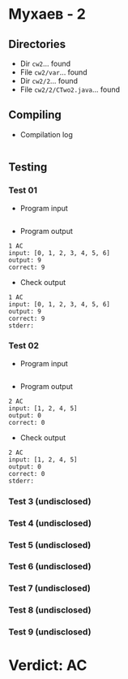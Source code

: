 # Мухаев - 2
## Directories
- Dir `cw2`... found
- File `cw2/var`... found
- Dir `cw2/2`... found
- File `cw2/2/CTwo2.java`... found
## Compiling
- Compilation log
```

```
## Testing
### Test 01
- Program input
```

```
- Program output
```
1 AC
input: [0, 1, 2, 3, 4, 5, 6]
output: 9
correct: 9

```
- Check output
```
1 AC
input: [0, 1, 2, 3, 4, 5, 6]
output: 9
correct: 9
stderr:

```
### Test 02
- Program input
```

```
- Program output
```
2 AC
input: [1, 2, 4, 5]
output: 0
correct: 0

```
- Check output
```
2 AC
input: [1, 2, 4, 5]
output: 0
correct: 0
stderr:

```
### Test 3 (undisclosed)
### Test 4 (undisclosed)
### Test 5 (undisclosed)
### Test 6 (undisclosed)
### Test 7 (undisclosed)
### Test 8 (undisclosed)
### Test 9 (undisclosed)
# Verdict: AC
